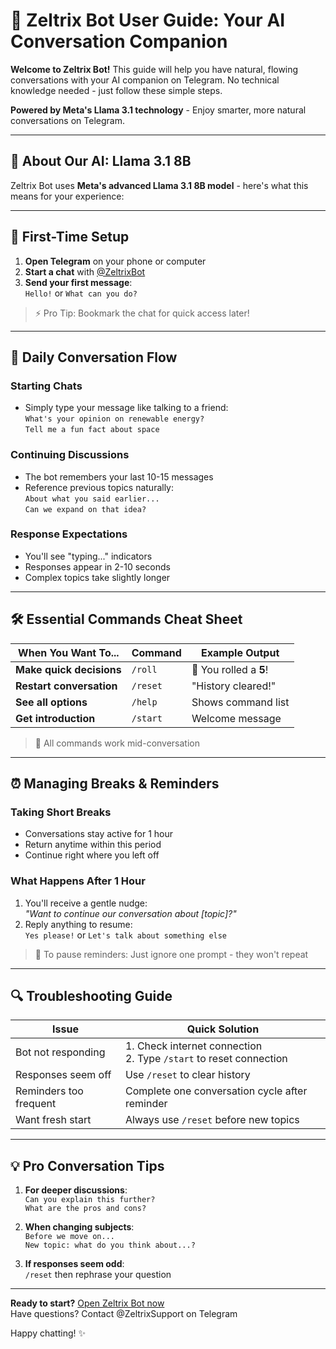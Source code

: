 # 🤖 Zeltrix Bot User Guide: Your AI Conversation Companion

**Welcome to Zeltrix Bot!** This guide will help you have natural, flowing conversations with your AI companion on Telegram. No technical knowledge needed - just follow these simple steps.

**Powered by Meta's Llama 3.1 technology** - Enjoy smarter, more natural conversations on Telegram.

---

## 🧠 About Our AI: Llama 3.1 8B

Zeltrix Bot uses **Meta's advanced Llama 3.1 8B model** - here's what this means for your experience:

---

## 🚀 First-Time Setup
1. **Open Telegram** on your phone or computer
2. **Start a chat** with [@ZeltrixBot](https://t.me/zeltrixbot)
3. **Send your first message**:  
   `Hello!` or `What can you do?`

> ⚡ Pro Tip: Bookmark the chat for quick access later!

---

## 💬 Daily Conversation Flow

### Starting Chats
- Simply type your message like talking to a friend:  
  `What's your opinion on renewable energy?`  
  `Tell me a fun fact about space`

### Continuing Discussions
- The bot remembers your last 10-15 messages
- Reference previous topics naturally:  
  `About what you said earlier...`  
  `Can we expand on that idea?`

### Response Expectations
- You'll see "typing..." indicators
- Responses appear in 2-10 seconds
- Complex topics take slightly longer

---

## 🛠️ Essential Commands Cheat Sheet

| When You Want To... | Command | Example Output |
|---------------------|---------|----------------|
| **Make quick decisions** | `/roll` | 🎲 You rolled a **5**! |
| **Restart conversation** | `/reset` | "History cleared!" |
| **See all options** | `/help` | Shows command list |
| **Get introduction** | `/start` | Welcome message |

> 📝 All commands work mid-conversation

---

## ⏰ Managing Breaks & Reminders

### Taking Short Breaks
- Conversations stay active for 1 hour
- Return anytime within this period
- Continue right where you left off

### What Happens After 1 Hour
1. You'll receive a gentle nudge:  
   *"Want to continue our conversation about [topic]?"*
2. Reply anything to resume:  
   `Yes please!` or `Let's talk about something else`

> 🔕 To pause reminders: Just ignore one prompt - they won't repeat

---

## 🔍 Troubleshooting Guide

| Issue | Quick Solution |
|-------|----------------|
| Bot not responding | 1. Check internet connection<br>2. Type `/start` to reset connection |
| Responses seem off | Use `/reset` to clear history |
| Reminders too frequent | Complete one conversation cycle after reminder |
| Want fresh start | Always use `/reset` before new topics |

---

## 💡 Pro Conversation Tips
1. **For deeper discussions**:  
   `Can you explain this further?`  
   `What are the pros and cons?`
   
2. **When changing subjects**:  
   `Before we move on...`  
   `New topic: what do you think about...?`

3. **If responses seem odd**:  
   `/reset` then rephrase your question

---

**Ready to start?** [Open Zeltrix Bot now](https://t.me/zeltrixbot)  
Have questions? Contact @ZeltrixSupport on Telegram

Happy chatting! ✨